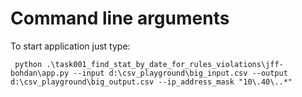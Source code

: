 # Command line arguments

To start application just type:
```
 python .\task001_find_stat_by_date_for_rules_violations\jff-bohdan\app.py --input d:\csv_playground\big_input.csv --output d:\csv_playground\big_output.csv --ip_address_mask "10\.40\..*"
```

